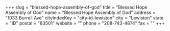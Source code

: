 +++
slug = "blessed-hope-assembly-of-god"
title = "Blessed Hope Assembly of God"
name = "Blessed Hope Assembly of God"
address = "1033 Burrell Ave"
cityIndexKey = "city-id-lewiston"
city = "Lewiston"
state = "ID"
postal = "83501"
website = ""
phone = "208-743-4874"
fax = ""
+++
